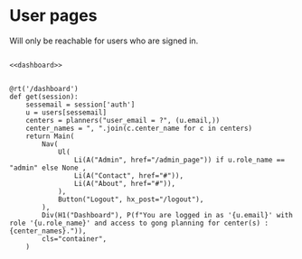 # User pages

Will only be reachable for users who are signed in.

``` {.python #start-dash-md}

<<dashboard>>
```

``` {.python #dashboard}

@rt('/dashboard')
def get(session): 
    sessemail = session['auth']
    u = users[sessemail]
    centers = planners("user_email = ?", (u.email,))
    center_names = ", ".join(c.center_name for c in centers)
    return Main(
        Nav(
            Ul(
                Li(A("Admin", href="/admin_page")) if u.role_name == "admin" else None ,
                Li(A("Contact", href="#")),
                Li(A("About", href="#")),
            ), 
            Button("Logout", hx_post="/logout"),
        ),
        Div(H1("Dashboard"), P(f"You are logged in as '{u.email}' with role '{u.role_name}' and access to gong planning for center(s) : {center_names}.")),
        cls="container",
    )

```

